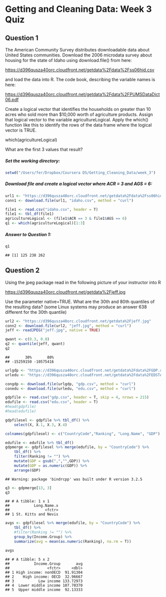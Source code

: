 Getting and Cleaning Data: Week 3 Quiz
================

Question 1
----------

The American Community Survey distributes downloadable data about United States communities. Download the 2006 microdata survey about housing for the state of Idaho using download.file() from here:

<https://d396qusza40orc.cloudfront.net/getdata%2Fdata%2Fss06hid.csv>

and load the data into R. The code book, describing the variable names is here:

<https://d396qusza40orc.cloudfront.net/getdata%2Fdata%2FPUMSDataDict06.pdf>

Create a logical vector that identifies the households on greater than 10 acres who sold more than $10,000 worth of agriculture products. Assign that logical vector to the variable agricultureLogical. Apply the which() function like this to identify the rows of the data frame where the logical vector is TRUE.

which(agricultureLogical)

What are the first 3 values that result?

##### Set the working directory:

``` r
setwd("/Users/fer/Dropbox/Coursera DS/Getting_Cleaning_Data/week_3")
```

##### Download file and create a logical vector where ACR = 3 and AGS = 6:

``` r
url1 <- "https://d396qusza40orc.cloudfront.net/getdata%2Fdata%2Fss06hid.csv"
conn1 <- download.file(url1, "idaho.csv", method = "curl")

file1 <- read.csv("idaho.csv", header = T)
file1 <- tbl_df(file1)
agricultureLogical <- (file1$ACR == 3 & file1$AGS == 6)
q1 <- which(agricultureLogical)[1:3]
```

##### Answer to Question 1:

``` r
q1
```

    ## [1] 125 238 262

Question 2
----------

Using the jpeg package read in the following picture of your instructor into R

<https://d396qusza40orc.cloudfront.net/getdata%2Fjeff.jpg>

Use the parameter native=TRUE. What are the 30th and 80th quantiles of the resulting data? (some Linux systems may produce an answer 638 different for the 30th quantile)

``` r
url2 <- "https://d396qusza40orc.cloudfront.net/getdata%2Fjeff.jpg"
conn2 <- download.file(url2, "jeff.jpg", method = "curl")
jeff <- readJPEG("jeff.jpg", native = TRUE)

qwant <- c(0.3, 0.8)
q2 <- quantile(jeff, qwant)
q2
```

    ##       30%       80% 
    ## -15259150 -10575416

``` r
urlgdp <- "https://d396qusza40orc.cloudfront.net/getdata%2Fdata%2FGDP.csv"
urledu <- "https://d396qusza40orc.cloudfront.net/getdata%2Fdata%2FEDSTATS_Country.csv"

congdp <- download.file(urlgdp, "gdp.csv", method = "curl")
conedu <- download.file(urledu, "edu.csv", method = "curl")

gdpfile <- read.csv("gdp.csv", header = T, skip = 4, nrows = 215)
edufile <- read.csv("edu.csv", header = T)
#head(gdpfile)
#head(edufile)

gdpfilesel <- gdpfile %>% tbl_df() %>% 
    select(X, X.1, X.3, X.4) 

colnames(gdpfilesel) <- c("CountryCode","Ranking", "Long.Name", "GDP")

edufile <- edufile %>% tbl_df()
gdpmerge <- gdpfilesel %>% merge(edufile, by = "CountryCode") %>%
    tbl_df() %>% 
    filter(Ranking != "") %>%
    mutate(GDP = gsub(",","",GDP)) %>%
    mutate(GDP = as.numeric(GDP)) %>%
    arrange(GDP)
```

    ## Warning: package 'bindrcpp' was built under R version 3.2.5

``` r
q3 <- gdpmerge[13, 3]
q3
```

    ## # A tibble: 1 x 1
    ##           Long.Name.x
    ##                <fctr>
    ## 1 St. Kitts and Nevis

``` r
avgs <- gdpfilesel %>% merge(edufile, by = "CountryCode") %>%
    tbl_df() %>% 
    #filter(Ranking != "") %>%
    group_by(Income.Group) %>%
    summarize(avg = mean(as.numeric(Ranking), na.rm = T))

avgs
```

    ## # A tibble: 5 x 2
    ##           Income.Group       avg
    ##                 <fctr>     <dbl>
    ## 1 High income: nonOECD  91.91304
    ## 2    High income: OECD  32.96667
    ## 3           Low income 133.72973
    ## 4  Lower middle income 107.70370
    ## 5  Upper middle income  92.13333
